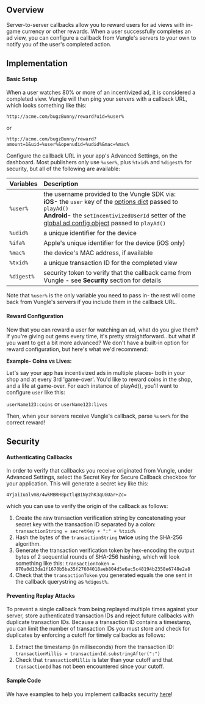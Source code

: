 ## Overview

Server-to-server callbacks allow you to reward users for ad views with in-game currency or other rewards. When a user successfully completes an ad view, you can configure a callback from Vungle's servers to your own to notify you of the user's completed action.

## Implementation

#### Basic Setup

When a user watches 80% or more of an incentivized ad, it is considered a completed view. Vungle will then ping your servers with a callback URL, which looks something like this:

`http://acme.com/bugzBunny/reward?uid=%user%`

or

`http://acme.com/bugzBunny/reward?amount=1&uid=%user%&openudid=%udid%&mac=%mac%`

Configure the callback URL in your app's Advanced Settings, on the dashboard. Most publishers only use `%user%`, plus `%txid%` and `%digest%` for security, but all of the following are available:

| Variables  | Description | 
| :--------- |:----------- |
| `%user%`   | the username provided to the Vungle SDK via: <br>**iOS-** the `user` key of the [options dict](https://github.com/Vungle/vungle-resources/blob/master/iOS-resources/iOS-advanced-settings.md) passed to `playAd()` <br>**Android-** the `setIncentivizedUserId` setter of the [global ad config object](https://github.com/Vungle/vungle-resources/blob/master/Android-resources/android-advanced-settings.md) passed to `playAd()` |
| `%udid%`   | a unique identifier for the device | 
| `%ifa%`    | Apple's unique identifier for the device (iOS only) |
| `%mac%`    | the device's MAC address, if available | 
| `%txid%`   | a unique transaction ID for the completed view |
| `%digest%` | security token to verify that the callback came from Vungle - see **Security** section for details | 

Note that `%user%` is the only variable you need to pass in- the rest will come back from Vungle's servers if you include them in the callback URL.

#### Reward Configuration

Now that you can reward a user for watching an ad, what do you give them? If you're giving out gems every time, it's pretty straightforward..  but what if you want to get a bit more advanced? We don't have a built-in option for reward configuration, but here's what we'd recommend:

**Example- Coins vs Lives:**

Let's say your app has incentivized ads in multiple places- both in your shop and at every 3rd 'game-over'. You'd like to reward coins in the shop, and a life at game-over. For each instance of playAd(), you'll want to configure `user` like this:

`userName123:coins` or `userName123:lives`

Then, when your servers receive Vungle's callback, parse `%user%` for the correct reward!

## Security

#### Authenticating Callbacks

In order to verify that callbacks you receive originated from Vungle, under Advanced Settings, select the Secret Key for Secure Callback checkbox for your application. This will generate a secret key like this:

`4YjaiIualvm8/4wkMBRH8pctlqB1NyzhK3qUGUar+Zc=`

which you can use to verify the origin of the callback as follows:

1. Create the raw transaction verification string by concatenating your secret key with the transaction ID separated by a colon:
`transactionString = secretKey + ":" + %txid%`
2. Hash the bytes of the `transactionString` **twice** using the SHA-256 algorithm.
3. Generate the transaction verification token by hex-encoding the output bytes of 2 sequential rounds of SHA-256 hashing, which will look something like this:
`transactionToken = 870a0d13da1f1670b5ba35f27604018aeb804d5e6ac5c48194b2358e6748e2a8`
4. Check that the `transactionToken` you generated equals the one sent in the callback querystring as `%digest%`. 

#### Preventing Replay Attacks

To prevent a single callback from being replayed multiple times against your server, store authenticated transaction IDs and reject future callbacks with duplicate transaction IDs. Because a transaction ID contains a timestamp, you can limit the number of transaction IDs you must store and check for duplicates by enforcing a cutoff for timely callbacks as follows:

1. Extract the timestamp (in milliseconds) from the transaction ID:
`transactionMillis = transactionId.substringAfter(":")`
2. Check that `transactionMillis` is later than your cutoff and that `transactionId` has not been encountered since your cutoff.

#### Sample Code

We have examples to help you implement callbacks security [here](https://github.com/Vungle/vungle-resources/blob/master/Incentivized-ads-resources/security-sample-code.md)!
